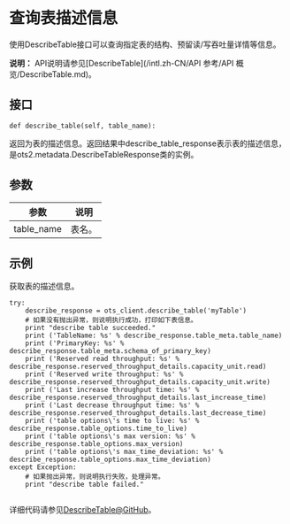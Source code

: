 # 查询表描述信息

使用DescribeTable接口可以查询指定表的结构、预留读/写吞吐量详情等信息。

**说明：** API说明请参见[DescribeTable](/intl.zh-CN/API 参考/API 概览/DescribeTable.md)。

## 接口

```
def describe_table(self, table_name):
```

返回为表的描述信息。返回结果中describe\_table\_response表示表的描述信息，是ots2.metadata.DescribeTableResponse类的实例。

## 参数

|参数|说明|
|--|--|
|table\_name|表名。|

## 示例

获取表的描述信息。

```
try:
    describe_response = ots_client.describe_table('myTable')
    # 如果没有抛出异常，则说明执行成功，打印如下表信息。
    print "describe table succeeded."
    print ('TableName: %s' % describe_response.table_meta.table_name)
    print ('PrimaryKey: %s' % describe_response.table_meta.schema_of_primary_key)
    print ('Reserved read throughput: %s' % describe_response.reserved_throughput_details.capacity_unit.read)
    print ('Reserved write throughput: %s' % describe_response.reserved_throughput_details.capacity_unit.write)
    print ('Last increase throughput time: %s' % describe_response.reserved_throughput_details.last_increase_time)
    print ('Last decrease throughput time: %s' % describe_response.reserved_throughput_details.last_decrease_time)
    print ('table options\'s time to live: %s' % describe_response.table_options.time_to_live)
    print ('table options\'s max version: %s' % describe_response.table_options.max_version)
    print ('table options\'s max_time_deviation: %s' % describe_response.table_options.max_time_deviation)
except Exception:
    # 如果抛出异常，则说明执行失败，处理异常。
    print "describe table failed."
            
```

详细代码请参见[DescribeTable@GitHub](https://github.com/aliyun/aliyun-tablestore-python-sdk/blob/master/examples/table_operations.py)。

